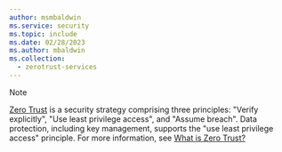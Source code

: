 ```yaml
---
author: msmbaldwin
ms.service: security
ms.topic: include
ms.date: 02/28/2023
ms.author: mbaldwin
ms.collection:
  - zerotrust-services
---
```


> [!NOTE]
> [Zero Trust](/security/zero-trust/zero-trust-overview) is a security strategy comprising three principles: "Verify explicitly", "Use least privilege access", and "Assume breach". Data protection, including key management, supports the "use least privilege access" principle. For more information, see [What is Zero Trust?](/security/zero-trust/zero-trust-overview)